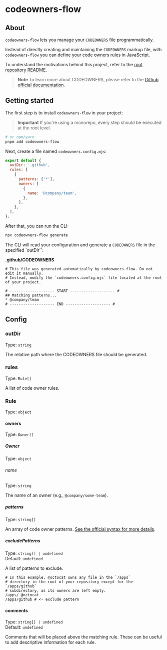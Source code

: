# codeowners-flow

## About

`codeowners-flow` lets you manage your `CODEOWNERS` file programmatically.

Instead of directly creating and maintaining the `CODEOWNERS` markup file, with `codeowners-flow` you can define your code owners rules in JavaScript.

To understand the motivations behind this project, refer to the [root repository README](../../README.md).

> **Note**
> To learn more about CODEOWNERS, please refer to the [Github official documentation](https://docs.github.com/en/repositories/managing-your-repositorys-settings-and-features/customizing-your-repository/about-code-owners).

## Getting started

The first step is to install `codeowners-flow` in your project:

> **Important**
> If you're using a monorepo, every step should be executed at the root level.

```bash
# or npm/yarn
pnpm add codeowners-flow
```

Next, create a file named `codeowners.config.mjs`:

```js
export default {
  outDir: '.github',
  rules: [
    {
      patterns: ['*'],
      owners: [
        {
          name: '@company/team',
        },
      ],
    },
  ],
};
```

After that, you can run the CLI:

```bash
npx codeowners-flow generate
```

The CLI will read your configuration and generate a `CODEOWNERS` file in the specified `outDir``:

**.github/CODEOWNERS**

```
# This file was generated automatically by codeowners-flow. Do not edit it manually.
# Instead, modify the `codeowners.config.mjs` file located at the root of your project.

# -------------------- START -------------------- #
## Matching patterns...
* @company/team
# -------------------- END -------------------- #

```

## Config

### outDir

Type: `string`

The relative path where the CODEOWNERS file should be generated.

### rules

Type: `Rule[]`

A list of code owner rules.

### Rule

Type: `object`

#### owners

Type: `Owner[]`

##### Owner

Type: `object`

###### name

Type: `string`

The name of an owner (e.g., `@company/some-team`).

##### patterns

Type: `string[]`

An array of code owner patterns. [See the official syntax for more details](https://docs.github.com/en/repositories/managing-your-repositorys-settings-and-features/customizing-your-repository/about-code-owners#codeowners-syntax).

##### excludePatterns

Type: `string[] | undefined`\
Default: `undefined`

A list of patterns to exclude.

```
# In this example, @octocat owns any file in the `/apps`
# directory in the root of your repository except for the `/apps/github`
# subdirectory, as its owners are left empty.
/apps/ @octocat
/apps/github # <- exclude pattern
```

#### comments

Type: `string[] | undefined`\
Default: `undefined`

Comments that will be placed above the matching rule. These can be useful to add descriptive information for each rule.
